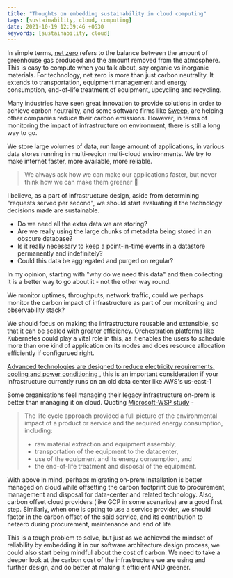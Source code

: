 ```yaml
---
title: "Thoughts on embedding sustainability in cloud computing"
tags: [sustainability, cloud, computing]
date: 2021-10-19 12:39:46 +0530
keywords: [sustainability, cloud]
---
```


In simple terms, [net zero](https://technation.io/programmes/net-zero/) refers to the balance between the amount of greenhouse gas produced and the amount removed from the atmosphere. This is easy to compute when you talk about, say organic vs inorganic materials. For technology, net zero is more than just carbon neutrality. It extends to transportation, equipment management and energy consumption, end-of-life treatment of equipment, upcycling and recycling.

Many industries have seen great innovation to provide solutions in order to achieve carbon neutrality, and some software firms like [Sweep](https://www.sweep.net/), are helping other companies reduce their carbon emissions. However, in terms of monitoring the impact of infrastructure on environment, there is still a long way to go.

We store large volumes of data, run large amount of applications, in various data stores running in multi-region multi-cloud environments. We try to make internet faster, more available, more reliable. 

> We always ask how we can make our applications faster, but never think how we can make them greener 🌳

I believe, as a part of infrastructure design, aside from determining "requests served per second", we should start evaluating if the technology decisions made are sustainable. 
* Do we need all the extra data we are storing? 
* Are we really using the large chunks of metadata being stored in an obscure database? 
* Is it really necessary to keep a point-in-time events in a datastore permanently and indefinitely? 
* Could this data be aggregated and purged on regular? 

In my opinion, starting with "why do we need this data" and then collecting it is a better way to go about it - not the other way round.

We monitor uptimes, throughputs, network traffic, could we perhaps monitor the carbon impact of infrastructure as part of our monitoring and observability stack? 

We should focus on making the infrastructure reusable and extensible, so that it can be scaled with greater efficiency. Orchestration platforms like Kubernetes could play a vital role in this, as it enables the users to schedule more than one kind of application on its nodes and does resource allocation efficiently if configurued right.

[Advanced technologies are designed to reduce electricity requirements, cooling and power conditioning
](https://new.abb.com/news/detail/66580/how-data-centers-can-minimize-their-energy-use), this is an important consideration if your infrastructure currently runs on an old data center like AWS's us-east-1

Some organisations feel managing their legacy infrastructure on-prem is better than managing it on cloud. Quoting [Microsoft-WSP study](https://www.wsp.com/en-GB/insights/microsoft-cloud-computing-environmental-benefit-study) - 

> The life cycle approach provided a full picture of the environmental impact of a product or service and the required energy consumption, including:
>  - raw material extraction and equipment assembly,
>  - transportation of the equipment to the datacenter,
>  - use of the equipment and its energy consumption, and
>  - the end-of-life treatment and disposal of the equipment.

With above in mind, perhaps migrating on-prem installation is better managed on cloud while offsetting the carbon footprint due to procurement, management and disposal for data-center and related technology. Also, carbon offset cloud providers (like GCP in some scenarios) are a good first step. Similarly, when one is opting to use a service provider, we should factor in the carbon offset of the said service, and its contribution to netzero during procurement, maintenance and end of life.

This is a tough problem to solve, but just as we achieved the mindset of reliability by embedding it in our software architecture design process, we could also start being mindful about the cost of carbon. We need to take a deeper look at the carbon cost of the infrastructure we are using and further design, and do better at making it efficient AND greener. 

